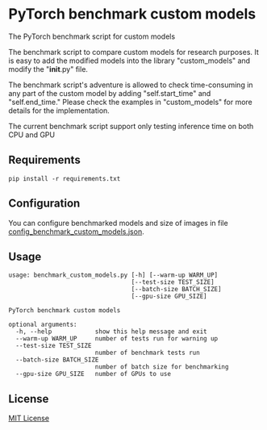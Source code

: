 # PyTorch benchmark custom models

The PyTorch benchmark script for custom models

The benchmark script to compare custom models for research purposes. It is easy to add the modified models into the library "custom_models" and modify the "__init__.py" file. 

The benchmark script's adventure is allowed to check time-consuming in any part of the custom model by adding "self.start_time" and "self.end_time." Please check the examples in "custom_models" for more details for the implementation. 

The current benchmark script support only testing inference time on both CPU and GPU


## Requirements

```
pip install -r requirements.txt
```

## Configuration

You can configure benchmarked models and size of images in file [config_benchmark_custom_models.json](./config_benchmark_custom_models.json).

## Usage

```
usage: benchmark_custom_models.py [-h] [--warm-up WARM_UP]
                                  [--test-size TEST_SIZE]
                                  [--batch-size BATCH_SIZE]
                                  [--gpu-size GPU_SIZE]

PyTorch benchmark custom models

optional arguments:
  -h, --help            show this help message and exit
  --warm-up WARM_UP     number of tests run for warning up
  --test-size TEST_SIZE
                        number of benchmark tests run
  --batch-size BATCH_SIZE
                        number of batch size for benchmarking
  --gpu-size GPU_SIZE   number of GPUs to use
```

## License

[MIT License](./LICENSE)